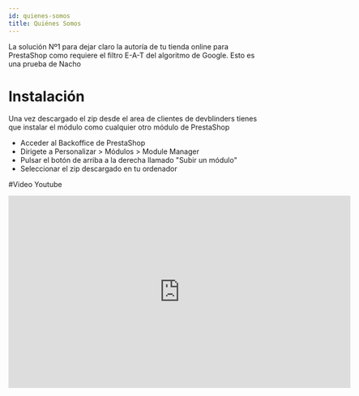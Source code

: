 ```yaml
---
id: quienes-somos
title: Quiénes Somos
---
```


La solución Nº1 para dejar claro la autoría de tu tienda online para PrestaShop como requiere el filtro E-A-T del algoritmo de Google.
Esto es una prueba de Nacho

# Instalación
Una vez descargado el zip desde el area de clientes de devblinders tienes que instalar el módulo como cualquier otro módulo de PrestaShop

- Acceder al Backoffice de PrestaShop
- Dirigete a Personalizar > Módulos > Module Manager
- Pulsar el botón de arriba a la derecha llamado "Subir un módulo"
- Seleccionar el zip descargado en tu ordenador

#Video Youtube
<iframe width="675" height="380" src="https://www.youtube.com/embed/_AQXQDjw7Y8" frameborder="0" allow="accelerometer; autoplay; encrypted-media; gyroscope; picture-in-picture" allowfullscreen></iframe>

